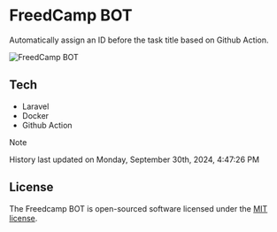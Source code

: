 # FreedCamp BOT

Automatically assign an ID before the task title based on Github Action.

![FreedCamp BOT](https://repository-images.githubusercontent.com/737932867/7d34798b-2680-471c-b089-a78a718d3d6a)

## Tech

- Laravel
- Docker
- Github Action

> [!NOTE]  
> History last updated on Monday, September 30th, 2024, 4:47:26 PM

## License

The Freedcamp BOT is open-sourced software licensed under the [MIT license](https://opensource.org/licenses/MIT).
